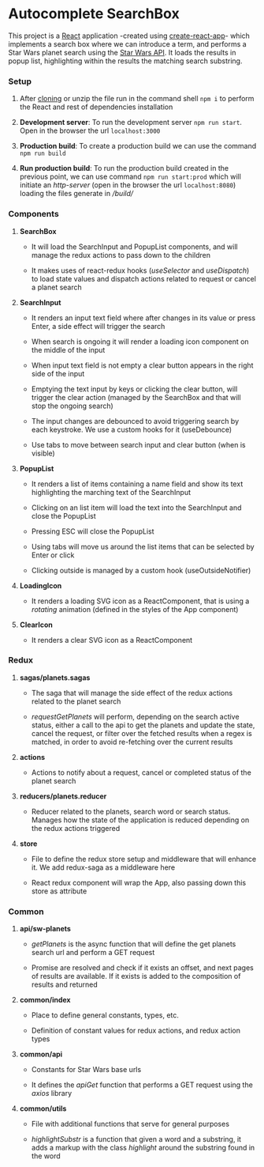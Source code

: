 # Autocomplete SearchBox

This project is a [React](https://reactjs.org/docs/getting-started.html) application -created using [create-react-app](https://github.com/facebook/create-react-app)- which implements a search box where we can introduce a term, and performs a Star Wars planet search using the [Star Wars API](https://swapi.co/documentation#search). It loads the results in popup list, highlighting within the results the matching search substring.

### Setup

1. After [cloning](https://github.com/jlbb/auto-search-bar) or unzip the file run in the command shell `npm i` to perform the React and rest of dependencies installation

2. **Development server**: To run the development server `npm run start`. Open in the browser the url `localhost:3000`

3. **Production build**: To create a production build we can use the command `npm run build`

4. **Run production build**: To run the production build created in the previous point, we can use command `npm run start:prod` which will initiate an _http-server_ (open in the browser the url `localhost:8080`) loading the files generate in _/build/_

### Components

1. **SearchBox**

   - It will load the SearchInput and PopupList components, and will manage the redux actions to pass down to the children

   - It makes uses of react-redux hooks (_useSelector_ and _useDispatch_) to load state values and dispatch actions related to request or cancel a planet search

2. **SearchInput**

   - It renders an input text field where after changes in its value or press Enter, a side effect will trigger the search

   - When search is ongoing it will render a loading icon component on the middle of the input

   - When input text field is not empty a clear button appears in the right side of the input

   - Emptying the text input by keys or clicking the clear button, will trigger the clear action (managed by the SearchBox and that will stop the ongoing search)

   - The input changes are debounced to avoid triggering search by each keystroke. We use a custom hooks for it (useDebounce)

   - Use tabs to move between search input and clear button (when is visible)

3. **PopupList**

   - It renders a list of items containing a name field and show its text highlighting the marching text of the SearchInput

   - Clicking on an list item will load the text into the SearchInput and close the PopupList

   - Pressing ESC will close the PopupList

   - Using tabs will move us around the list items that can be selected by Enter or click

   - Clicking outside is managed by a custom hook (useOutsideNotifier)

4. **LoadingIcon**

   - It renders a loading SVG icon as a ReactComponent, that is using a _rotating_ animation (defined in the styles of the App component)

5. **ClearIcon**

   - It renders a clear SVG icon as a ReactComponent

### Redux

1. **sagas/planets.sagas**

   - The saga that will manage the side effect of the redux actions related to the planet search

   - _requestGetPlanets_ will perform, depending on the search active status, either a call to the api to get the planets and update the state, cancel the request, or filter over the fetched results when a regex is matched, in order to avoid re-fetching over the current results

2. **actions**

   - Actions to notify about a request, cancel or completed status of the planet search

3. **reducers/planets.reducer**

   - Reducer related to the planets, search word or search status. Manages how the state of the application is reduced depending on the redux actions triggered

4. **store**

   - File to define the redux store setup and middleware that will enhance it. We add redux-saga as a middleware here

   - React redux <Provider> component will wrap the App, also passing down this store as attribute

### Common

1. **api/sw-planets**

   - _getPlanets_ is the async function that will define the get planets search url and perform a GET request

   - Promise are resolved and check if it exists an offset, and next pages of results are available. If it exists is added to the composition of results and returned

2. **common/index**

   - Place to define general constants, types, etc.

   - Definition of constant values for redux actions, and redux action types

3. **common/api**

   - Constants for Star Wars base urls

   - It defines the _apiGet_ function that performs a GET request using the _axios_ library

4. **common/utils**

   - File with additional functions that serve for general purposes

   - _highlightSubstr_ is a function that given a word and a substring, it adds a <span> markup with the class _highlight_ around the substring found in the word
